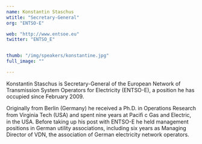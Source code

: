 ```yaml
---
name: Konstantin Staschus
wtitle: "Secretary-General"
org: "ENTSO-E"

web: "http://www.entsoe.eu"
twitter: "ENTSO_E"


thumb: "/img/speakers/konstantine.jpg"
full_image: ""

---
```


Konstantin Staschus is Secretary-General of the European Network of Transmission System Operators for Electricity (ENTSO-E), a position he has occupied since February 2009.

Originally from Berlin (Germany) he received a Ph.D. in Operations Research from Virginia Tech (USA) and spent nine years at Paciﬁ c Gas and Electric, in the USA. Before taking up his post with ENTSO-E he held management positions in German utility associations, including six years as Managing Director of VDN, the association of German electricity network operators.
